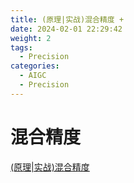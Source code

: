 ```yaml
---
title: (原理|实战)混合精度 + 
date: 2024-02-01 22:29:42
weight: 2
tags:
  - Precision
categories:
  - AIGC
  - Precision
---
```


<p></p>
<!-- more -->


# 混合精度
[(原理|实战)混合精度](https://candied-skunk-1ca.notion.site/d27bdf000e7c42eabd288f9d036ea5e7?pvs=4)